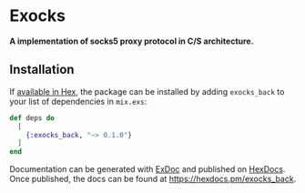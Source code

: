 # Exocks

**A implementation of socks5 proxy protocol in C/S architecture.**

## Installation

If [available in Hex](https://hex.pm/docs/publish), the package can be installed
by adding `exocks_back` to your list of dependencies in `mix.exs`:

```elixir
def deps do
  [
    {:exocks_back, "~> 0.1.0"}
  ]
end
```

Documentation can be generated with [ExDoc](https://github.com/elixir-lang/ex_doc)
and published on [HexDocs](https://hexdocs.pm). Once published, the docs can
be found at <https://hexdocs.pm/exocks_back>.

